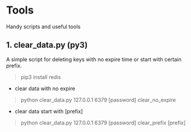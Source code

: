 # Tools
Handy scripts and useful tools

## 1. clear_data.py (py3)
A simple script for deleting keys with no expire time or start with certain prefix.
> pip3 install redis

- clear data with no expire
> python clear_data.py 127.0.0.1 6379 [password] clear_no_expire

- clear data start with [prefix]
> python clear_data.py 127.0.0.1 6379 [password] clear_prefix [prefix]